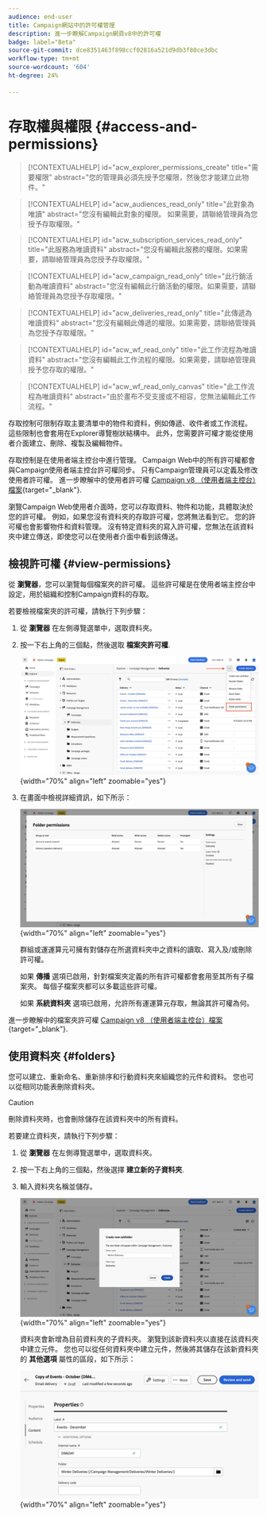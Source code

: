 ```yaml
---
audience: end-user
title: Campaign網站中的許可權管理
description: 進一步瞭解Campaign網頁v8中的許可權
badge: label="Beta"
source-git-commit: dce8351463f898ccf02816a521d9db3f80ce3dbc
workflow-type: tm+mt
source-wordcount: '604'
ht-degree: 24%

---
```



# 存取權與權限 {#access-and-permissions}

>[!CONTEXTUALHELP]
>id="acw_explorer_permissions_create"
>title="需要權限"
>abstract="您的管理員必須先授予您權限，然後您才能建立此物件。"


>[!CONTEXTUALHELP]
>id="acw_audiences_read_only"
>title="此對象為唯讀"
>abstract="您沒有編輯此對象的權限。 如果需要，請聯絡管理員為您授予存取權限。"


>[!CONTEXTUALHELP]
>id="acw_subscription_services_read_only"
>title="此服務為唯讀資料"
>abstract="您沒有編輯此服務的權限。如果需要，請聯絡管理員為您授予存取權限。"


>[!CONTEXTUALHELP]
>id="acw_campaign_read_only"
>title="此行銷活動為唯讀資料"
>abstract="您沒有編輯此行銷活動的權限。如果需要，請聯絡管理員為您授予存取權限。"

>[!CONTEXTUALHELP]
>id="acw_deliveries_read_only"
>title="此傳遞為唯讀資料"
>abstract="您沒有編輯此傳遞的權限。如果需要，請聯絡管理員為您授予存取權限。"


>[!CONTEXTUALHELP]
>id="acw_wf_read_only"
>title="此工作流程為唯讀資料"
>abstract="您沒有編輯此工作流程的權限。如果需要，請聯絡管理員授予您存取的權限。"

>[!CONTEXTUALHELP]
>id="acw_wf_read_only_canvas"
>title="此工作流程為唯讀資料"
>abstract="由於畫布不受支援或不相容，您無法編輯此工作流程。"

存取控制可限制存取主要清單中的物件和資料，例如傳遞、收件者或工作流程。 這些限制也會套用在Explorer導覽樹狀結構中。 此外，您需要許可權才能從使用者介面建立、刪除、複製及編輯物件。

存取控制是在使用者端主控台中進行管理。 Campaign Web中的所有許可權都會與Campaign使用者端主控台許可權同步。 只有Campaign管理員可以定義及修改使用者許可權。 進一步瞭解中的使用者許可權 [Campaign v8 （使用者端主控台）檔案](https://experienceleague.adobe.com/docs/campaign/campaign-v8/admin/permissions/gs-permissions.html){target="_blank"}.

瀏覽Campaign Web使用者介面時，您可以存取資料、物件和功能，具體取決於您的許可權。 例如，如果您沒有資料夾的存取許可權，您將無法看到它。 您的許可權也會影響物件和資料管理。 沒有特定資料夾的寫入許可權，您無法在該資料夾中建立傳送，即使您可以在使用者介面中看到該傳送。

## 檢視許可權 {#view-permissions}

從 **瀏覽器**，您可以瀏覽每個檔案夾的許可權。 這些許可權是在使用者端主控台中設定，用於組織和控制Campaign資料的存取。

若要檢視檔案夾的許可權，請執行下列步驟：

1. 從 **瀏覽器** 在左側導覽選單中，選取資料夾。
1. 按一下右上角的三個點，然後選取 **檔案夾許可權**.

   ![](assets/permissions-view-menu.png){width="70%" align="left" zoomable="yes"}

1. 在畫面中檢視詳細資訊，如下所示：

   ![](assets/permissions-view-screen.png){width="70%" align="left" zoomable="yes"}

   群組或運運算元可擁有對儲存在所選資料夾中之資料的讀取、寫入及/或刪除許可權。

   如果 **傳播** 選項已啟用，針對檔案夾定義的所有許可權都會套用至其所有子檔案夾。 每個子檔案夾都可以多載這些許可權。

   如果 **系統資料夾** 選項已啟用，允許所有運運算元存取，無論其許可權為何。

進一步瞭解中的檔案夾許可權 [Campaign v8 （使用者端主控台）檔案](https://experienceleague.adobe.com/docs/campaign/campaign-v8/admin/permissions/folder-permissions.html){target="_blank"}.


## 使用資料夾 {#folders}

您可以建立、重新命名、重新排序和行動資料夾來組織您的元件和資料。 您也可以從相同功能表刪除資料夾。

>[!CAUTION]
>
>刪除資料夾時，也會刪除儲存在該資料夾中的所有資料。

若要建立資料夾，請執行下列步驟：

1. 從 **瀏覽器** 在左側導覽選單中，選取資料夾。
1. 按一下右上角的三個點，然後選擇 **建立新的子資料夾**.
1. 輸入資料夾名稱並儲存。

   ![](assets/create-new-subfolder.png){width="70%" align="left" zoomable="yes"}

   資料夾會新增為目前資料夾的子資料夾。 瀏覽到該新資料夾以直接在該資料夾中建立元件。 您也可以從任何資料夾中建立元件，然後將其儲存在該新資料夾的 **其他選項** 屬性的區段，如下所示：

   ![](assets/delivery-properties-folder.png){width="70%" align="left" zoomable="yes"}

